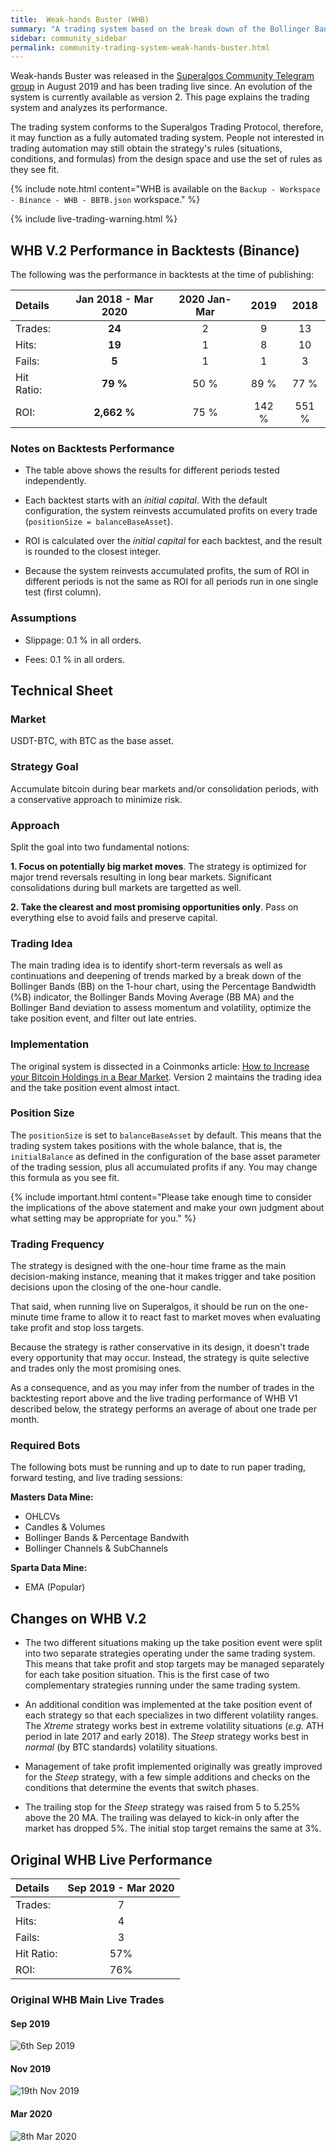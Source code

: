```yaml
---
title:  Weak-hands Buster (WHB)
summary: "A trading system based on the break down of the Bollinger Bands idea, designed to accumulate Bitcoin, targeting major downward market moves."
sidebar: community_sidebar
permalink: community-trading-system-weak-hands-buster.html
---
```


Weak-hands Buster was released in the <a href="https://t.me/superalgoscommunity" rel="nofollow" rel="noopener" target="_blank">Superalgos Community Telegram group</a> in August 2019 and has been trading live since. An evolution of the system is currently available as version 2. This page explains the trading system and analyzes its performance.

The trading system conforms to the Superalgos Trading Protocol, therefore, it may function as a fully automated trading system. People not interested in trading automation may still obtain the strategy's rules (situations, conditions, and formulas) from the design space and use the set of rules as they see fit.

{% include note.html content="WHB is available on the ```Backup - Workspace - Binance - WHB - BBTB.json``` workspace." %}

{% include live-trading-warning.html %}

## WHB V.2 Performance in Backtests (Binance)

The following was the performance in backtests at the time of publishing:

| Details | Jan 2018 - Mar 2020 | 2020 Jan-Mar | 2019 | 2018 | 
| :--- | :---: | :---: | :---: | :---: |
| Trades: | **24** | 2 | 9 | 13 |
| Hits: | **19** | 1 | 8 | 10 |
| Fails: | **5** | 1 | 1 | 3 |
|Hit Ratio: | **79 %** | 50 % | 89 % | 77 % |
| ROI: | **2,662 %** | 75 % | 142 % | 551 % |

### Notes on Backtests Performance

* The table above shows the results for different periods tested independently. 

* Each backtest starts with an *initial capital*. With the default configuration, the system reinvests accumulated profits on every trade (```positionSize = balanceBaseAsset```).

* ROI is calculated over the *initial capital* for each backtest, and the result is rounded to the closest integer. 

* Because the system reinvests accumulated profits, the sum of ROI in different periods is not the same as ROI for all periods run in one single test (first column).

### Assumptions

* Slippage: 0.1 % in all orders.

* Fees: 0.1 % in all orders.

## Technical Sheet

### Market

USDT-BTC, with BTC as the base asset.

### Strategy Goal

Accumulate bitcoin during bear markets and/or consolidation periods, with a conservative approach to minimize risk.

### Approach

Split the goal into two fundamental notions:

**1. Focus on potentially big market moves**. The strategy is optimized for major trend reversals resulting in long bear markets. Significant consolidations during bull markets are targetted as well.

**2. Take the clearest and most promising opportunities only**. Pass on everything else to avoid fails and preserve capital.

### Trading Idea

The main trading idea is to identify short-term reversals as well as continuations and deepening of trends marked by a break down of the Bollinger Bands (BB) on the 1-hour chart, using the Percentage Bandwidth (%B) indicator, the Bollinger Bands Moving Average (BB MA) and the Bollinger Band deviation to assess momentum and volatility, optimize the take position event, and filter out late entries.

### Implementation

The original system is dissected in a Coinmonks article: <a href="https://medium.com/coinmonks/how-to-increase-your-bitcoin-holdings-in-a-bear-market-part-i-5701f34be067?source=friends_link&sk=2906d9d350852c8f64004a2b5793d5ec" rel="noopener" target="_blank">How to Increase your Bitcoin Holdings in a Bear Market</a>. Version 2 maintains the trading idea and the take position event almost intact. 

### Position Size

The ```positionSize``` is set to ```balanceBaseAsset``` by default. This means that the trading system takes positions with the whole balance, that is, the ```initialBalance``` as defined in the configuration of the base asset parameter of the trading session, plus all accumulated profits if any. You may change this formula as you see fit.

{% include important.html content="Please take enough time to consider the implications of the above statement and make your own judgment about what setting may be appropriate for you." %}

### Trading Frequency

The strategy is designed with the one-hour time frame as the main decision-making instance, meaning that it makes trigger and take position decisions upon the closing of the one-hour candle.

That said, when running live on Superalgos, it should be run on the one-minute time frame to allow it to react fast to market moves when evaluating take profit and stop loss targets.

Because the strategy is rather conservative in its design, it doesn't trade every opportunity that may occur. Instead, the strategy is quite selective and trades only the most promising ones.

As a consequence, and as you may infer from the number of trades in the backtesting report above and the live trading performance of WHB V1 described below, the strategy performs an average of about one trade per month.

### Required Bots

The following bots must be running and up to date to run paper trading, forward testing, and live trading sessions:

**Masters Data Mine:**

* OHLCVs
* Candles & Volumes
* Bollinger Bands & Percentage Bandwith
* Bollinger Channels & SubChannels

**Sparta Data Mine:**

* EMA (Popular)

## Changes on WHB V.2

* The two different situations making up the take position event were split into two separate strategies operating under the same trading system. This means that take profit and stop targets may be managed separately for each take position situation. This is the first case of two complementary strategies running under the same trading system.

* An additional condition was implemented at the take position event of each strategy so that each specializes in two different volatility ranges. The *Xtreme* strategy works best in extreme volatility situations (*e.g.* ATH period in late 2017 and early 2018). The *Steep* strategy works best in *normal* (by BTC standards) volatility situations.

* Management of take profit implemented originally was greatly improved for the *Steep* strategy, with a few simple additions and checks on the conditions that determine the events that switch phases.

* The trailing stop for the *Steep* strategy was raised from 5 to 5.25% above the 20 MA. The trailing was delayed to kick-in only after the market has dropped 5%. The initial stop target remains the same at 3%.

## Original WHB Live Performance

| Details | Sep 2019 - Mar 2020 |
| :--- | :---: |
| Trades: | 7 |
| Hits: | 4 |
| Fails: | 3 |
| Hit Ratio: | 57% |
| ROI: | 76% |

### Original WHB Main Live Trades

#### Sep 2019

![6th Sep  2019](https://user-images.githubusercontent.com/13994516/79866577-43febb00-83dd-11ea-851a-398db2c4a60c.PNG)

#### Nov 2019

![19th Nov  2019](https://user-images.githubusercontent.com/13994516/79866595-4d882300-83dd-11ea-9608-b57a342690e3.PNG)

#### Mar 2020

![8th Mar  2020](https://user-images.githubusercontent.com/13994516/79866599-4eb95000-83dd-11ea-9c51-66ffd99b41bd.PNG)
